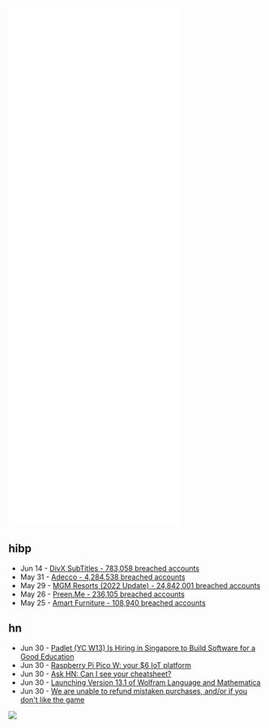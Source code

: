 ![Metrics](https://raw.githubusercontent.com/phixion/phixion/master/metrics.svg)

## hibp

<!--
for https://github.com/phixion/phixion/blob/main/.github/workflows/feeds.yml
-->
<!--START_SECTION:haveibeenpwnd-->
- Jun 14 - [DivX SubTitles - 783,058 breached accounts](https://haveibeenpwned.com/PwnedWebsites#DivXSubTitles)
- May 31 - [Adecco - 4,284,538 breached accounts](https://haveibeenpwned.com/PwnedWebsites#Adecco)
- May 29 - [MGM Resorts (2022 Update) - 24,842,001 breached accounts](https://haveibeenpwned.com/PwnedWebsites#MGM2022Update)
- May 26 - [Preen.Me - 236,105 breached accounts](https://haveibeenpwned.com/PwnedWebsites#PreenMe)
- May 25 - [Amart Furniture - 108,940 breached accounts](https://haveibeenpwned.com/PwnedWebsites#AmartFurniture)
<!--END_SECTION:haveibeenpwnd-->

## hn

<!--
for https://github.com/phixion/phixion/blob/main/.github/workflows/feeds.yml
-->
<!--START_SECTION:hn-->
- Jun 30 - [Padlet (YC W13) Is Hiring in Singapore to Build Software for a Good Education](https://padlet.jobs)
- Jun 30 - [Raspberry Pi Pico W: your $6 IoT platform](https://www.raspberrypi.com/news/raspberry-pi-pico-w-your-6-iot-platform/)
- Jun 30 - [Ask HN: Can I see your cheatsheet?](https://news.ycombinator.com/item?id=31928736)
- Jun 30 - [Launching Version 13.1 of Wolfram Language and Mathematica](https://writings.stephenwolfram.com/2022/06/launching-version-13-1-of-wolfram-language-mathematica/)
- Jun 30 - [We are unable to refund mistaken purchases, and/or if you don't like the game](https://www.nintendo.co.uk/Support/Nintendo-Switch/Refund-for-Downloaded-Game-or-DLC-Wrong-Game-Didn-t-Like-Game-Accidental-Purchase--1379023.html)
<!--END_SECTION:hn-->

<!--
for https://yhype.me
-->
![](https://hit.yhype.me/github/profile?user_id=13013670)
